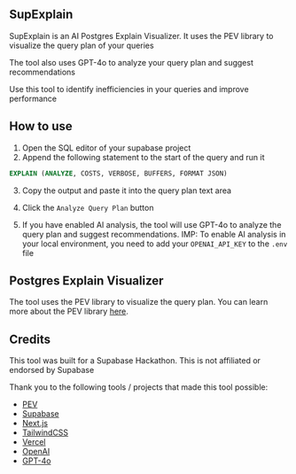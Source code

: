 ## SupExplain

SupExplain is an AI Postgres Explain Visualizer. It uses the PEV library to visualize the query plan of your queries

The tool also uses GPT-4o to analyze your query plan and suggest recommendations

Use this tool to identify inefficiencies in your queries and improve performance


## How to use

1. Open the SQL editor of your supabase project
2. Append the following statement to the start of the query and run it

```sql
EXPLAIN (ANALYZE, COSTS, VERBOSE, BUFFERS, FORMAT JSON)
```

3. Copy the output and paste it into the query plan text area
4. Click the `Analyze Query Plan` button

5. If you have enabled AI analysis, the tool will use GPT-4o to analyze the query plan and suggest recommendations. IMP: To enable AI analysis in your local environment, you need to add your `OPENAI_API_KEY` to the `.env` file


## Postgres Explain Visualizer

The tool uses the PEV library to visualize the query plan. You can learn more about the PEV library [here](https://github.com/dalibo/pev2).


## Credits

This tool was built for a Supabase Hackathon. This is not affiliated or endorsed by Supabase

Thank you to the following tools / projects that made this tool possible:

- [PEV](https://github.com/dalibo/pev2)
- [Supabase](https://supabase.com)
- [Next.js](https://nextjs.org)
- [TailwindCSS](https://tailwindcss.com)
- [Vercel](https://vercel.com)
- [OpenAI](https://openai.com)
- [GPT-4o](https://platform.openai.com/docs/models/gpt-4o)
